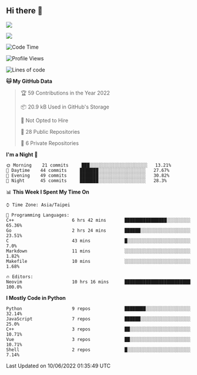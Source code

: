 ## Hi there 👋

![](https://github-readme-stats.vercel.app/api?username=CSY54&theme=nord&show_icons=true)

![](https://github-readme-stats.vercel.app/api/top-langs/?username=CSY54&theme=nord&layout=compact&card_width=445)

<!--START_SECTION:waka-->
![Code Time](http://img.shields.io/badge/Code%20Time-1%2C115%20hrs-blue)

![Profile Views](http://img.shields.io/badge/Profile%20Views-7-blue)

![Lines of code](https://img.shields.io/badge/From%20Hello%20World%20I%27ve%20Written-107%20Thousand%20lines%20of%20code-blue)

**🐱 My GitHub Data** 

> 🏆 59 Contributions in the Year 2022
 > 
> 📦 20.9 kB Used in GitHub's Storage 
 > 
> 🚫 Not Opted to Hire
 > 
> 📜 28 Public Repositories 
 > 
> 🔑 6 Private Repositories  
 > 
**I'm a Night 🦉** 

```text
🌞 Morning    21 commits     ███░░░░░░░░░░░░░░░░░░░░░░   13.21% 
🌆 Daytime    44 commits     ███████░░░░░░░░░░░░░░░░░░   27.67% 
🌃 Evening    49 commits     ███████░░░░░░░░░░░░░░░░░░   30.82% 
🌙 Night      45 commits     ███████░░░░░░░░░░░░░░░░░░   28.3%

```


📊 **This Week I Spent My Time On** 

```text
⌚︎ Time Zone: Asia/Taipei

💬 Programming Languages: 
C++                      6 hrs 42 mins       ████████████████░░░░░░░░░   65.36% 
Go                       2 hrs 24 mins       ██████░░░░░░░░░░░░░░░░░░░   23.51% 
C                        43 mins             █░░░░░░░░░░░░░░░░░░░░░░░░   7.0% 
Markdown                 11 mins             ░░░░░░░░░░░░░░░░░░░░░░░░░   1.82% 
Makefile                 10 mins             ░░░░░░░░░░░░░░░░░░░░░░░░░   1.68%

🔥 Editors: 
Neovim                   10 hrs 16 mins      █████████████████████████   100.0%

```

**I Mostly Code in Python** 

```text
Python                   9 repos             ████████░░░░░░░░░░░░░░░░░   32.14% 
JavaScript               7 repos             ██████░░░░░░░░░░░░░░░░░░░   25.0% 
C++                      3 repos             ██░░░░░░░░░░░░░░░░░░░░░░░   10.71% 
Vue                      3 repos             ██░░░░░░░░░░░░░░░░░░░░░░░   10.71% 
Shell                    2 repos             █░░░░░░░░░░░░░░░░░░░░░░░░   7.14%

```



 Last Updated on 10/06/2022 01:35:49 UTC
<!--END_SECTION:waka-->

<!--
**CSY54/CSY54** is a ✨ _special_ ✨ repository because its `README.md` (this file) appears on your GitHub profile.

Here are some ideas to get you started:

- 🔭 I’m currently working on ...
- 🌱 I’m currently learning ...
- 👯 I’m looking to collaborate on ...
- 🤔 I’m looking for help with ...
- 💬 Ask me about ...
- 📫 How to reach me: ...
- 😄 Pronouns: ...
- ⚡ Fun fact: ...
-->
